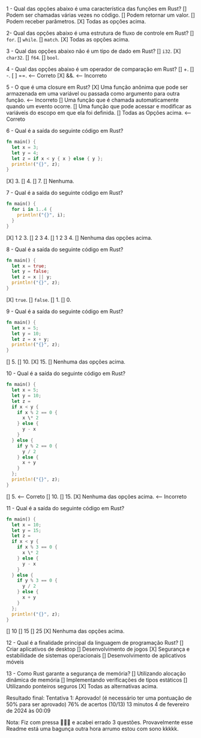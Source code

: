 1 - Qual das opções abaixo é uma característica das funções em Rust?
[] Podem ser chamadas várias vezes no código.
[] Podem retornar um valor.
[] Podem receber parâmetros.
[X] Todas as opções acima.

2- Qual das opções abaixo é uma estrutura de fluxo de controle em Rust?
[] `for`.
[] `while`.
[] `match`.
[X] Todas as opções acima.

3 - Qual das opções abaixo não é um tipo de dado em Rust?
[] `i32`.
[X] `char32`.
[] `f64`.
[] `bool`.

4 - Qual das opções abaixo é um operador de comparação em Rust?
[] +.
[] -.
[ ] ==. <-- Correto
[X] &&. <-- Incorreto

5 - O que é uma closure em Rust?
[X] Uma função anônima que pode ser armazenada em uma variável ou passada como argumento para outra função. <-- Incorreto
[] Uma função que é chamada automaticamente quando um evento ocorre.
[] Uma função que pode acessar e modificar as variáveis do escopo em que ela foi definida.
[] Todas as Opções acima. <-- Correto

6 - Qual é a saída do seguinte código em Rust?

```Rust
fn main() {
  let x = 3;
  let y = 4;
  let z = if x < y { x } else { y };
  println!("{}", z);
}
```

[X] 3.
[] 4.
[] 7.
[] Nenhuma.

7 - Qual é a saída do seguinte código em Rust?

```Rust
fn main() {
  for i in 1..4 {
    println!("{}", i);
  }
}
```

[X] 1 2 3.
[] 2 3 4.
[] 1 2 3 4.
[] Nenhuma das opções acima.

8 - Qual é a saída do seguinte código em Rust?

```Rust
fn main() {
  let x = true;
  let y = false;
  let z = x || y;
  println!("{}", z);
}
```

[X] `true`.
[] `false`.
[] 1.
[] 0.

9 - Qual é a saída do seguinte código em Rust?

```Rust
fn main() {
  let x = 5;
  let y = 10;
  let z = x + y;
  println!("{}", z);
}
```

[] 5.
[] 10.
[X] 15.
[] Nenhuma das opções acima.

10 - Qual é a saída do seguinte código em Rust?

```Rust
fn main() {
  let x = 5;
  let y = 10;
  let z =
  if x < y {
    if x % 2 == 0 {
      x \* 2
    } else {
      y - x
    }
  } else {
    if y % 2 == 0 {
      y / 2
    } else {
      x + y
    }
  };
  println!("{}", z);
}
```

[] 5. <-- Correto
[] 10.
[] 15.
[X] Nenhuma das opções acima. <-- Incorreto

11 - Qual é a saída do seguinte código em Rust?

```Rust
fn main() {
  let x = 10;
  let y = 15;
  let z =
  if x < y {
    if x % 3 == 0 {
      x \* 2
    } else {
      y - x
    }
  } else {
    if y % 3 == 0 {
      y / 2
    } else {
      x + y
    }
  };
  println!("{}", z);
}
```

[] 10
[] 15
[] 25
[X] Nenhuma das opções acima.

12 - Qual é a finalidade principal da linguagem de programação Rust?
[] Criar aplicativos de desktop
[] Desenvolvimento de jogos
[X] Segurança e estabilidade de sistemas operacionais
[] Desenvolvimento de aplicativos móveis

13 - Como Rust garante a segurança de memória?
[] Utilizando alocação dinâmica de memória
[] Implementando verificações de tipos estáticos
[] Utilizando ponteiros seguros
[X] Todas as alternativas acima.

Resultado final:
Tentativa 1: Aprovado! (é necessário ter uma pontuação de 50% para ser aprovado)
76%
de acertos
(10/13)
13 minutos
4 de fevereiro de 2024 às 00:09

Nota: Fiz com pressa 🤦🏼‍♂️ e acabei errado 3 questões. Provavelmente esse Readme está uma bagunça outra hora arrumo estou com sono kkkkk.
